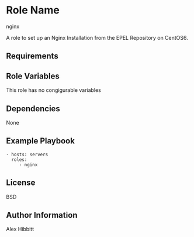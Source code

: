Role Name
=========

nginx

A role to set up an Nginx Installation from the EPEL Repository on CentOS6.

Requirements
------------

Role Variables
--------------

This role has no congigurable variables

Dependencies
------------

None

Example Playbook
----------------

    - hosts: servers
      roles:
         - nginx

License
-------

BSD

Author Information
------------------

Alex Hibbitt
